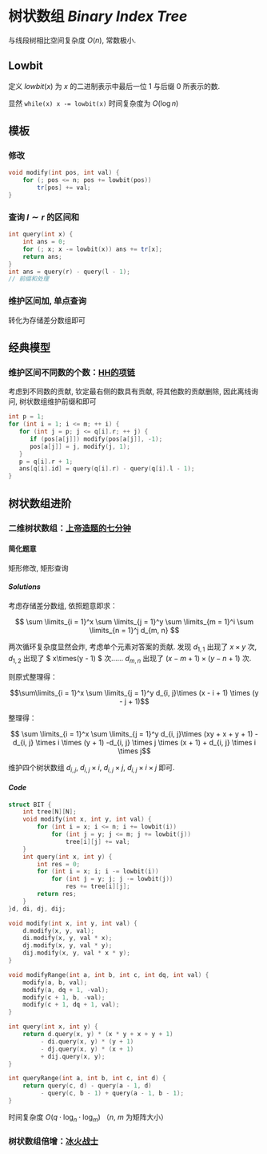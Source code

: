 # 树状数组 $Binary\ Index\ Tree$

与线段树相比空间复杂度 $O(n)$, 常数极小. 

## Lowbit

定义 $lowbit(x)$ 为 $x$ 的二进制表示中最后一位 $1$ 与后缀 $0$ 所表示的数. 

显然 `while(x) x -= lowbit(x)` 时间复杂度为 $O(\log n)$

## 模板

### 修改

```cpp
void modify(int pos, int val) {
    for (; pos <= n; pos += lowbit(pos))
        tr[pos] += val;
}
```

### 查询 $l \sim r$ 的区间和

```cpp
int query(int x) {
    int ans = 0;
    for (; x; x -= lowbit(x)) ans += tr[x];
    return ans;
}
int ans = query(r) - query(l - 1);
// 前缀和处理 
```

### 维护区间加, 单点查询

转化为存储差分数组即可

## 经典模型

### 维护区间不同数的个数：[HH的项链](https://www.luogu.com.cn/problem/P1972)

考虑到不同数的贡献, 钦定最右侧的数具有贡献, 将其他数的贡献删除, 因此离线询问, 树状数组维护前缀和即可

```cpp
int p = 1;
for (int i = 1; i <= m; ++ i) {
   for (int j = p; j <= q[i].r; ++ j) {
      if (pos[a[j]]) modify(pos[a[j]], -1);
      pos[a[j]] = j, modify(j, 1);
   }
   p = q[i].r + 1;
   ans[q[i].id] = query(q[i].r) - query(q[i].l - 1);
}
```

## 树状数组进阶

### 二维树状数组：[上帝造题的七分钟](https://www.luogu.com.cn/problem/P4514)

#### 简化题意

矩形修改, 矩形查询

#### $Solutions$

考虑存储差分数组, 依照题意即求：

$$ \sum \limits_{i = 1}^x \sum \limits_{j = 1}^y \sum \limits_{m = 1}^i \sum \limits_{n = 1}^j d_{m, n} $$

两次循环复杂度显然会炸, 考虑单个元素对答案的贡献. 发现 $d_{1, 1}$ 出现了 $x \times y$ 次, $d_{1, 2}$ 出现了 $ x\times(y - 1) $ 次...... $d_{m, n}$ 出现了 $(x - m + 1) \times (y - n + 1)$ 次. 

则原式整理得：

$$\sum\limits_{i = 1}^x \sum \limits_{j = 1}^y d_{i, j}\times (x - i + 1) \times (y - j + 1)$$

整理得：

$$ \sum \limits_{i = 1}^x \sum \limits_{j = 1}^y d_{i, j}\times (xy + x + y + 1) - d_{i, j} \times i \times (y + 1) -d_{i, j} \times j \times (x + 1) + d_{i, j} \times i \times j$$

维护四个树状数组 $d_{i, j}$, $d_{i, j} \times i$, $d_{i, j} \times j$, $d_{i, j} \times i \times j$ 即可. 

#### $Code$

```cpp
struct BIT {
	int tree[N][N];
	void modify(int x, int y, int val) {
		for (int i = x; i <= n; i += lowbit(i))
			for (int j = y; j <= m; j += lowbit(j))
				tree[i][j] += val;
	}
	int query(int x, int y) {
		int res = 0;
		for (int i = x; i; i -= lowbit(i))
			for (int j = y; j; j -= lowbit(j))
				res += tree[i][j];
		return res;
	}
}d, di, dj, dij;

void modify(int x, int y, int val) {
	d.modify(x, y, val);
	di.modify(x, y, val * x);
	dj.modify(x, y, val * y);
	dij.modify(x, y, val * x * y);
}

void modifyRange(int a, int b, int c, int dq, int val) {
	modify(a, b, val);
	modify(a, dq + 1, -val);
	modify(c + 1, b, -val);
	modify(c + 1, dq + 1, val);
}

int query(int x, int y) {
	return d.query(x, y) * (x * y + x + y + 1)
		 - di.query(x, y) * (y + 1)
		 - dj.query(x, y) * (x + 1)
		 + dij.query(x, y);
}

int queryRange(int a, int b, int c, int d) {
	return query(c, d) - query(a - 1, d)
		 - query(c, b - 1) + query(a - 1, b - 1);
}
```

时间复杂度 $O(q \cdot \log_n \cdot \log_m)$ （$n$, $m$ 为矩阵大小）

### 树状数组倍增：[冰火战士](https://www.luogu.com.cn/problem/P6619)

